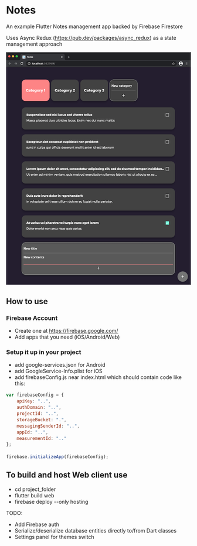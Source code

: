 # Notes

An example Flutter Notes management app backed by Firebase Firestore

Uses Async Redux (https://pub.dev/packages/async_redux) as a state management approach


![plot](./notes_screenshot.png)

## How to use

### Firebase Account

* Create one at https://firebase.google.com/
* Add apps that you need (iOS/Android/Web)

### Setup it up in your project

* add google-services.json for Android
* add GoogleService-Info.plist for iOS
* add firebaseConfig.js near index.html which should contain code like this:

```javascript
var firebaseConfig = {
    apiKey: "..",
    authDomain: "..",
    projectId: "..",
    storageBucket: ".",
    messagingSenderId: "..",
    appId: "..",
    measurementId: ".."
};

firebase.initializeApp(firebaseConfig);
```

## To build and host Web client use
* cd project_folder
* flutter build web  
* firebase deploy --only hosting

TODO:
- Add Firebase auth
- Serialize/deserialize database entities directly to/from Dart classes
- Settings panel for themes switch
